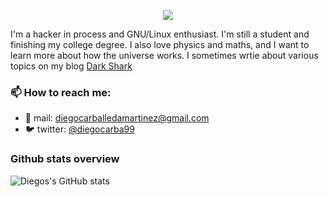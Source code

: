 <p align="center">
  <img src="hi_there.gif">
</p>

I'm a hacker in process and GNU/Linux enthusiast. 
I'm still a student and finishing my college degree. 
I also love physics and maths, and I want to learn more about how the universe works.
I sometimes wrtie about various topics on my blog [Dark Shark](https://diegocarba99.github.io/)


### 📫 How to reach me:

- :e-mail: mail: [diegocarballedamartinez@gmail.com](mailto:diegocarballedamartinez@gmail.com)
- :bird: twitter: [@diegocarba99](https://www.twitter.com/diegocarba99/)

### Github stats overview

![Diegos's GitHub stats](https://github-readme-stats.vercel.app/api?username=diegocarba99&show_icons=true)

